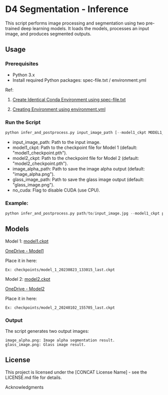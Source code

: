 
# D4 Segmentation - Inference

This script performs image processing and segmentation using two pre-trained deep learning models. It loads the models, processes an input image, and produces segmented outputs.

## Usage

### Prerequisites

- Python 3.x
- Install required Python packages: spec-file.txt / environment.yml

Ref: 
1. [Create Identical Conda Environment using spec-file.txt](https://conda.io/projects/conda/en/latest/user-guide/tasks/manage-environments.html#building-identical-conda-environments)

2. [Creating Environment using environment.yml](https://conda.io/projects/conda/en/latest/user-guide/tasks/manage-environments.html#creating-an-environment-from-an-environment-yml-file)

### Run the Script
```python
python infer_and_postprocess.py input_image_path [--model1_ckpt MODEL1_CHECKPOINT] [--model2_ckpt MODEL2_CHECKPOINT] [--image_alpha_path IMAGE_ALPHA_OUTPUT] [--glass_image_path GLASS_IMAGE_OUTPUT] [--no_cuda]
```

- input_image_path: Path to the input image.
- model1_ckpt: Path to the checkpoint file for Model 1 (default: "model1_checkpoint.pth").
- model2_ckpt: Path to the checkpoint file for Model 2 (default: "model2_checkpoint.pth").
- image_alpha_path: Path to save the image alpha output (default: "image_alpha.png").
- glass_image_path: Path to save the glass image output (default: "glass_image.png").
- no_cuda: Flag to disable CUDA (use CPU).

### Example: 

```python
python infer_and_postprocess.py path/to/input_image.jpg --model1_ckpt path/to/model1_checkpoint.pth --model2_ckpt path/to/model2_checkpoint.pth --image_alpha_path output/image_alpha.png --glass_image_path output/glass_image.png --no_cuda
```

## Models
Model 1: [model1.ckpt](checkpoints/model_1_20230823_133015_last.ckpt)

[OneDrive - Model1](https://nuncsystems-my.sharepoint.com/:f:/p/shravan_p/EquCz6-QASpJkuLKLyEurGYB0_zlSBogy91uEGC4DS6prA?e=u5ldeo)

Place it in here: 

    Ex: checkpoints/model_1_20230823_133015_last.ckpt

Model 2: [model2.ckpt](checkpoints/model_2_20240102_155705_last.ckpt)

[OneDrive - Model2](https://nuncsystems-my.sharepoint.com/:f:/p/shravan_p/EqXHbL4_UABOs3V7JdwqRksBfsUUpISL0jgACLKxFOyzyg?e=MT9vUE)

Place it in here: 

    Ex: checkpoints/model_2_20240102_155705_last.ckpt
### Output
The script generates two output images:

    image_alpha.png: Image alpha segmentation result.
    glass_image.png: Glass image result.

## License
This project is licensed under the [CONCAT License Name] - see the LICENSE.md file for details.

Acknowledgments
